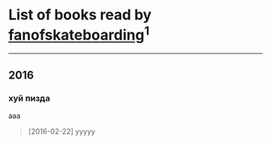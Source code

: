 # List of books read by [fanofskateboarding](http://vk.com/id139165015)<sup>1</sup>
---

## 2016

### хуй пизда
ааа
> [2016-02-22] ууууу



